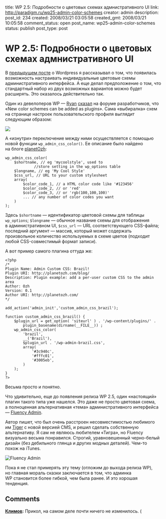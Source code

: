 title: WP 2.5: Подробности о цветовых схемах адмнистративного UI
link: http://paradigm.ru/wp25-admin-color-schemes
creator: admin
description: 
post_id: 234
created: 2008/03/21 03:05:58
created_gmt: 2008/03/21 10:05:58
comment_status: open
post_name: wp25-admin-color-schemes
status: publish
post_type: post

# WP 2.5: Подробности о цветовых схемах адмнистративного UI

В [предыдущем посте](/2008/03/18/wp25-rc1-preview/) о Wordpress я рассказывал о том, что появилась возможность настраивать индивидуальные цветовые схемы административного интерфейса. А еще делал предположение о том, что стандартный набор из двух возможных вариантов можно будет расширять. Это оказалось действительно так.

Один из девелоперов WP — [Ryan](http://ryan.wordpress.com/) [сказал](http://b23.ru/3b4 ) на форуме разработчиков, что «New color schemes can be added as plugins». Сама «выбиралка» схем на странице настроек пользовательского профиля выглядит следующим образом:

![](/;-\)/2008/03/0-colorschemes.png)

А «изнутри» переключение между ними осуществляется с помощью новой функции `wp_admin_css_color()`. Ее описание было найдено на блоге [planetOzh](http://b23.ru/3bt):
    
    wp_admin_css_color(
        $shortname, // eg 'mycoolstyle', used to
                 //store setting in the wp_options table
        $longname, // eg 'My Cool Style'
        $css_url, // URL to your custom stylesheet
        array(
            $color_code_1, // a HTML color code like '#123456'
            $color_code_2, // or 'red'
            $color_code_3, // or 'rgb(100,100,100)'
            ... // any number of color codes you want
        )
    );

Здесь `$shortname` — идентификатор цветовой схемы для таблицы `wp_options`; `$longname` — обычное название схемы для отображения в административном UI, `$css_url` — URL соответствующего CSS-файла; последний аргумент — массив, который может содержать произвольное количество используемых в схеме цветов (подходит любой CSS-совместимый формат записи).

А вот пример самого плагина оттуда же: 
    
    <?php
    /*
    Plugin Name: Admin Custom CSS: Brazil!
    Plugin URI: http://planetozh.com/blog/
    Description: Plugin example: add a per-user custom CSS to the admin area
    Author: Ozh
    Version: 0.1
    Author URI: http://planetozh.com/
    */
    
    add_action('admin_init','custom_admin_css_brazil');
    
    function custom_admin_css_brazil() {
        $plugin_url = get_option( 'siteurl' ) . '/wp-content/plugins/' .
            plugin_basename(dirname(__FILE__)) ;
        wp_admin_css_color(
            'brazil',
            __('Brazil'),
            $plugin_url . '/wp-admin-brazil.css',
            array(
                '#3c940c',
                '#fffc01',
                '#3005eb',
            )
        );
    }
    ?>

Весьма просто и понятно.

Что удивительно, еще до появления релиза WP 2.5, один «настоящий» плагин такого типа уже нашелся. Это даже не просто цветовая схема, а полноценная альтернативная «тема» административного интерфейса — [Fluency Admin](http://b23.ru/3bb).

Автор пишет, что был очень расстроен несовместимостью любимого им [Tiger](http://orderedlist.com/wordpress-plugins/wp-tiger-administration/) с новой версией CMS, и решил сделать собственную альтернативу. Я сам не являюсь любителем «Тигра», но Fluency визуально весьма понравился. Строгий, уравновешенный черно-белый дизайн (без дебильного глянца и других модных деталей). Чем-то похож на iTunes.

![Fluency Admin](/;-\)/2008/03/1-fluency-admin-theme.jpg)

Пока я не стал примерять эту тему (отложим до выхода релиза WP), но главная мораль сказки заключается в том, что админка WP становится более гибкой, чем была ранее. И это хорошая тенденция.

## Comments

**[Климов](#426 "2008/03/22 11:10:40"):** Прикол, на самом деле почти ничего не изменилось. (

